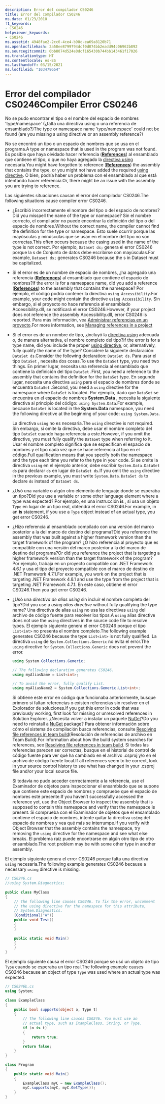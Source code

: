 ```yaml
---
description: Error del compilador CS0246
title: Error del compilador CS0246
ms.date: 01/23/2018
f1_keywords:
- CS0246
helpviewer_keywords:
- CS0246
ms.assetid: 4948fae2-2cc0-4ce4-b98c-ea69a8120b71
ms.openlocfilehash: 2a50ee8799794dcf0d074bb2eadd94c06962b892
ms.sourcegitcommit: 0bb8074d524e0dcf165430b744bb143461f17026
ms.translationtype: HT
ms.contentlocale: es-ES
ms.lasthandoff: 03/15/2021
ms.locfileid: "103479654"
---
```

# <a name="compiler-error-cs0246"></a><span data-ttu-id="9d98f-103">Error del compilador CS0246</span><span class="sxs-lookup"><span data-stu-id="9d98f-103">Compiler Error CS0246</span></span>

<span data-ttu-id="9d98f-104">No se pudo encontrar el tipo o el nombre del espacio de nombres 'type/namespace' (¿falta una directiva using o una referencia de ensamblado?)</span><span class="sxs-lookup"><span data-stu-id="9d98f-104">The type or namespace name 'type/namespace' could not be found (are you missing a using directive or an assembly reference?)</span></span>  
  
<span data-ttu-id="9d98f-105">No se encontró un tipo o un espacio de nombres que se usa en el programa.</span><span class="sxs-lookup"><span data-stu-id="9d98f-105">A type or namespace that is used in the program was not found.</span></span> <span data-ttu-id="9d98f-106">Es posible que haya olvidado hacer referencia ([**References**](../compiler-options/inputs.md#references)) al ensamblado que contiene el tipo, o que no haya agregado la [directiva using](../keywords/using-directive.md) necesaria.</span><span class="sxs-lookup"><span data-stu-id="9d98f-106">You might have forgotten to reference ([**References**](../compiler-options/inputs.md#references)) the assembly that contains the type, or you might not have added the required [using directive](../keywords/using-directive.md).</span></span>  <span data-ttu-id="9d98f-107">O bien, podría haber un problema con el ensamblado al que está intentando hacer referencia.</span><span class="sxs-lookup"><span data-stu-id="9d98f-107">Or, there might be an issue with the assembly you are trying to reference.</span></span>  
  
<span data-ttu-id="9d98f-108">Las siguientes situaciones causan el error del compilador CS0246.</span><span class="sxs-lookup"><span data-stu-id="9d98f-108">The following situations cause compiler error CS0246.</span></span>  
  
- <span data-ttu-id="9d98f-109">¿Escribió incorrectamente el nombre del tipo o del espacio de nombres?</span><span class="sxs-lookup"><span data-stu-id="9d98f-109">Did you misspell the name of the type or namespace?</span></span> <span data-ttu-id="9d98f-110">Sin el nombre correcto, el compilador no puede encontrar la definición del tipo o del espacio de nombres.</span><span class="sxs-lookup"><span data-stu-id="9d98f-110">Without the correct name, the compiler cannot find the definition for the type or namespace.</span></span> <span data-ttu-id="9d98f-111">Esto suele ocurrir porque las mayúsculas y minúsculas que se usan en el nombre del tipo no son correctas.</span><span class="sxs-lookup"><span data-stu-id="9d98f-111">This often occurs because the casing used in the name of the type is not correct.</span></span> <span data-ttu-id="9d98f-112">Por ejemplo, `Dataset ds;` genera el error CS0246 porque la s de Conjunto de datos debe escribirse con mayúsculas.</span><span class="sxs-lookup"><span data-stu-id="9d98f-112">For example, `Dataset ds;` generates CS0246 because the s in Dataset must be capitalized.</span></span>  
  
- <span data-ttu-id="9d98f-113">Si el error es de un nombre de espacio de nombres, ¿ha agregado una referencia ([**References**](../compiler-options/inputs.md#references)) al ensamblado que contiene el espacio de nombres?</span><span class="sxs-lookup"><span data-stu-id="9d98f-113">If the error is for a namespace name, did you add a reference ([**References**](../compiler-options/inputs.md#references)) to the assembly that contains the namespace?</span></span> <span data-ttu-id="9d98f-114">Por ejemplo, el código podría contener la directiva `using Accessibility`.</span><span class="sxs-lookup"><span data-stu-id="9d98f-114">For example, your code might contain the directive `using Accessibility`.</span></span> <span data-ttu-id="9d98f-115">Sin embargo, si el proyecto no hace referencia al ensamblado Accessibility.dll, se notificará el error CS0246.</span><span class="sxs-lookup"><span data-stu-id="9d98f-115">However, if your project does not reference the assembly Accessibility.dll, error CS0246 is reported.</span></span> <span data-ttu-id="9d98f-116">Para más información, vea [Administrar referencias en un proyecto](/visualstudio/ide/managing-references-in-a-project).</span><span class="sxs-lookup"><span data-stu-id="9d98f-116">For more information, see [Managing references in a project](/visualstudio/ide/managing-references-in-a-project)</span></span>  
  
- <span data-ttu-id="9d98f-117">Si el error es de un nombre de tipo, ¿incluyó la [directiva using](../keywords/using-directive.md) adecuada o, de manera alternativa, el nombre completo del tipo?</span><span class="sxs-lookup"><span data-stu-id="9d98f-117">If the error is for a type name, did you include the proper [using directive](../keywords/using-directive.md), or, alternatively, fully qualify the name of the type?</span></span> <span data-ttu-id="9d98f-118">Considere la siguiente declaración: `DataSet ds`.</span><span class="sxs-lookup"><span data-stu-id="9d98f-118">Consider the following declaration: `DataSet ds`.</span></span> <span data-ttu-id="9d98f-119">Para usar el tipo `DataSet` , necesita dos cosas.</span><span class="sxs-lookup"><span data-stu-id="9d98f-119">To use the `DataSet` type, you need two things.</span></span> <span data-ttu-id="9d98f-120">En primer lugar, necesita una referencia al ensamblado que contiene la definición del tipo `DataSet` .</span><span class="sxs-lookup"><span data-stu-id="9d98f-120">First, you need a reference to the assembly that contains the definition for the `DataSet` type.</span></span> <span data-ttu-id="9d98f-121">En segundo lugar, necesita una directiva `using` para el espacio de nombres donde se encuentra `DataSet` .</span><span class="sxs-lookup"><span data-stu-id="9d98f-121">Second, you need a `using` directive for the namespace where `DataSet` is located.</span></span> <span data-ttu-id="9d98f-122">Por ejemplo, dado que `DataSet` se encuentra en el espacio de nombres **System.Data** , necesita la siguiente directiva al principio del código: `using System.Data`.</span><span class="sxs-lookup"><span data-stu-id="9d98f-122">For example, because `DataSet` is located in the **System.Data** namespace, you need the following directive at the beginning of your code: `using System.Data`.</span></span>  
  
     <span data-ttu-id="9d98f-123">La directiva `using` no es necesaria.</span><span class="sxs-lookup"><span data-stu-id="9d98f-123">The `using` directive is not required.</span></span> <span data-ttu-id="9d98f-124">Sin embargo, si omite la directiva, debe usar el nombre completo del tipo `DataSet` cuando haga referencia a este.</span><span class="sxs-lookup"><span data-stu-id="9d98f-124">However, if you omit the directive, you must fully qualify the `DataSet` type when referring to it.</span></span> <span data-ttu-id="9d98f-125">Usar el nombre completo significa que se especifican el espacio de nombres y el tipo cada vez que se hace referencia al tipo en el código.</span><span class="sxs-lookup"><span data-stu-id="9d98f-125">Full qualification means that you specify both the namespace and the type each time you refer to the type in your code.</span></span> <span data-ttu-id="9d98f-126">Si se omite la directiva `using` en el ejemplo anterior, debe escribir `System.Data.DataSet ds` para declarar `ds` en lugar de `DataSet ds`.</span><span class="sxs-lookup"><span data-stu-id="9d98f-126">If you omit the `using` directive in the previous example, you must write `System.Data.DataSet ds` to declare `ds` instead of `DataSet ds`.</span></span>  
  
- <span data-ttu-id="9d98f-127">¿Usó una variable o algún otro elemento de lenguaje donde se esperaba un tipo?</span><span class="sxs-lookup"><span data-stu-id="9d98f-127">Did you use a variable or some other language element where a type was expected?</span></span> <span data-ttu-id="9d98f-128">Por ejemplo, en una instrucción **is** , si usa un objeto `Type` en lugar de un tipo real, obtendrá el error CS0246.</span><span class="sxs-lookup"><span data-stu-id="9d98f-128">For example, in an **is** statement, if you use a `Type` object instead of an actual type, you get error CS0246.</span></span>  

- <span data-ttu-id="9d98f-129">¿Hizo referencia al ensamblado compilado con una versión del marco posterior a la del marco de destino del programa?</span><span class="sxs-lookup"><span data-stu-id="9d98f-129">Did you reference the assembly that was built against a higher framework version than the target framework of the program?</span></span> <span data-ttu-id="9d98f-130">¿O hizo referencia al proyecto que es compatible con una versión del marco posterior a la del marco de destino del programa?</span><span class="sxs-lookup"><span data-stu-id="9d98f-130">Or did you reference the project that is targeting a higher framework version than the target framework of the program?</span></span> <span data-ttu-id="9d98f-131">Por ejemplo, trabaja en un proyecto compatible con .NET Framework 4.6.1 y usa el tipo del proyecto compatible con el marco de destino de .NET Framework 4.7.1.</span><span class="sxs-lookup"><span data-stu-id="9d98f-131">For example, you work on the project that is targeting .NET Framework 4.6.1 and use the type from the project that is targeting .NET Framework 4.7.1.</span></span> <span data-ttu-id="9d98f-132">En este caso, obtiene el error CS0246.</span><span class="sxs-lookup"><span data-stu-id="9d98f-132">Then you get error CS0246.</span></span>
  
- <span data-ttu-id="9d98f-133">¿Usó una *directiva de alias using* sin incluir el nombre completo del tipo?</span><span class="sxs-lookup"><span data-stu-id="9d98f-133">Did you use a *using alias directive* without fully qualifying the type name?</span></span> <span data-ttu-id="9d98f-134">Una directiva de alias `using` no usa las directivas `using` del archivo de código fuente para resolver los tipos.</span><span class="sxs-lookup"><span data-stu-id="9d98f-134">A `using` alias directive does not use the `using` directives in the source code file to resolve types.</span></span> <span data-ttu-id="9d98f-135">El ejemplo siguiente genera el error CS0246 porque el tipo `List<int>` no presenta el nombre completo.</span><span class="sxs-lookup"><span data-stu-id="9d98f-135">The following example generates CS0246 because the type `List<int>` is not fully qualified.</span></span> <span data-ttu-id="9d98f-136">La directiva `using` de `System.Collections.Generic` no evita el error.</span><span class="sxs-lookup"><span data-stu-id="9d98f-136">The `using` directive for `System.Collections.Generic` does not prevent the error.</span></span>  
  
    ```csharp  
    using System.Collections.Generic;  
  
    // The following declaration generates CS0246.  
    using myAliasName = List<int>;
  
    // To avoid the error, fully qualify List.  
    using myAliasName2 = System.Collections.Generic.List<int>;  
    ```  
  
     <span data-ttu-id="9d98f-137">Si obtiene este error en código que funcionaba anteriormente, busque primero si faltan referencias o existen referencias sin resolver en el Explorador de soluciones.</span><span class="sxs-lookup"><span data-stu-id="9d98f-137">If you get this error in code that was previously working, first look for missing or unresolved references in Solution Explorer.</span></span> <span data-ttu-id="9d98f-138">¿Necesita volver a instalar un paquete [NuGet](https://www.nuget.org/)?</span><span class="sxs-lookup"><span data-stu-id="9d98f-138">Do you need to reinstall a [NuGet](https://www.nuget.org/) package?</span></span> <span data-ttu-id="9d98f-139">Para obtener información sobre cómo el sistema de compilación busca referencias, consulte [Resolving file references in team build](/archive/blogs/manishagarwal/resolving-file-references-in-team-build-part-2)(Resolución de referencias de archivo en Team Build).</span><span class="sxs-lookup"><span data-stu-id="9d98f-139">For information about how the build system searches for references, see [Resolving file references in team build](/archive/blogs/manishagarwal/resolving-file-references-in-team-build-part-2).</span></span> <span data-ttu-id="9d98f-140">Si todas las referencias parecen ser correctas, busque en el historial de control de código fuente para ver qué ha cambiado en el archivo .csproj y/o en el archivo de código fuente local.</span><span class="sxs-lookup"><span data-stu-id="9d98f-140">If all references seem to be correct, look in your source control history to see what has changed in your .csproj file and/or your local source file.</span></span>  
  
     <span data-ttu-id="9d98f-141">Si todavía no pudo acceder correctamente a la referencia, use el Examinador de objetos para inspeccionar el ensamblado que se supone que contiene este espacio de nombres y compruebe que el espacio de nombres esté presente.</span><span class="sxs-lookup"><span data-stu-id="9d98f-141">If you haven’t successfully accessed the reference yet, use the Object Browser to inspect the assembly that is supposed to contain this namespace and verify that the namespace is present.</span></span> <span data-ttu-id="9d98f-142">Si comprueba con el Examinador de objetos que el ensamblado contiene el espacio de nombres, intente quitar la directiva `using` del espacio de nombres y vea qué más se interrumpe.</span><span class="sxs-lookup"><span data-stu-id="9d98f-142">If you verify with Object Browser that the assembly contains the namespace, try removing the `using` directive for the namespace and see what else breaks.</span></span> <span data-ttu-id="9d98f-143">El problema raíz puede encontrarse en algún otro tipo de otro ensamblado.</span><span class="sxs-lookup"><span data-stu-id="9d98f-143">The root problem may be with some other type in another assembly.</span></span>  
  
<span data-ttu-id="9d98f-144">El ejemplo siguiente genera el error CS0246 porque falta una directiva `using` necesaria.</span><span class="sxs-lookup"><span data-stu-id="9d98f-144">The following example generates CS0246 because a necessary `using` directive is missing.</span></span>  
  
```csharp  
// CS0246.cs  
//using System.Diagnostics;  
  
public class MyClass  
{  
    // The following line causes CS0246. To fix the error, uncomment  
    // the using directive for the namespace for this attribute,  
    // System.Diagnostics.  
    [Conditional("A")]  
    public void Test()  
    {  
    }  
  
    public static void Main()  
    {  
    }  
}  
```  
  
<span data-ttu-id="9d98f-145">El ejemplo siguiente causa el error CS0246 porque se usó un objeto de tipo `Type` cuando se esperaba un tipo real.</span><span class="sxs-lookup"><span data-stu-id="9d98f-145">The following example causes CS0246 because an object of type `Type` was used where an actual type was expected.</span></span>  
  
```csharp  
// CS0246b.cs  
using System;  
  
class ExampleClass  
{  
    public bool supports(object o, Type t)  
    {  
        // The following line causes CS0246. You must use an  
        // actual type, such as ExampleClass, String, or Type.  
        if (o is t)  
        {  
            return true;  
        }  
        return false;  
    }  
}  
  
class Program  
{  
    public static void Main()  
    {  
        ExampleClass myC = new ExampleClass();  
        myC.supports(myC, myC.GetType());  
    }  
}  
```
